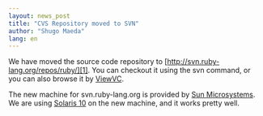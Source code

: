 ```yaml
---
layout: news_post
title: "CVS Repository moved to SVN"
author: "Shugo Maeda"
lang: en
---
```


We have moved the source code repository to
[http://svn.ruby-lang.org/repos/ruby/][1]. You can checkout it using the
svn command, or you can also browse it by [ViewVC][2].

The new machine for svn.ruby-lang.org is provided by [Sun
Microsystems][3]. We are using [Solaris 10][4] on the new machine, and
it works pretty well.



[1]: http://svn.ruby-lang.org/repos/ruby/ 
[2]: http://svn.ruby-lang.org/cgi-bin/viewvc.cgi?root=ruby 
[3]: http://www.sun.com 
[4]: http://www.sun.com/software/solaris/ 
